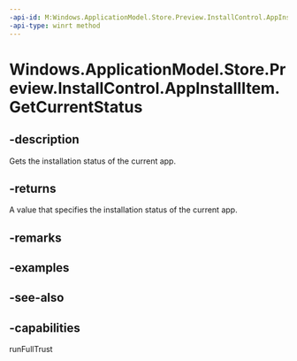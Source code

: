 ```yaml
---
-api-id: M:Windows.ApplicationModel.Store.Preview.InstallControl.AppInstallItem.GetCurrentStatus
-api-type: winrt method
---
```


<!-- Method syntax
public Windows.ApplicationModel.Store.Preview.InstallControl.AppInstallStatus GetCurrentStatus()
-->

# Windows.ApplicationModel.Store.Preview.InstallControl.AppInstallItem.GetCurrentStatus

## -description
Gets the installation status of the current app.

## -returns
A value that specifies the installation status of the current app.

## -remarks

## -examples

## -see-also

## -capabilities
runFullTrust
